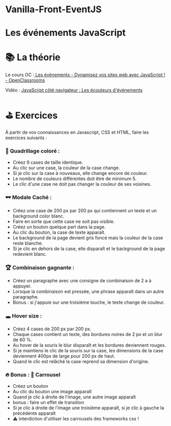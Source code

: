 # Vanilla-Front-EventJS

# Les événements JavaScript



# 📚️ La théorie

Le cours OC :[ Les événements - Dynamisez vos sites web avec JavaScript ! - OpenClassrooms](https://openclassrooms.com/en/courses/1916641-dynamisez-vos-sites-web-avec-javascript/1918968-les-evenements)

Vidéo : [JavaScript côté navigateur : Les écouteurs d'événements](https://www.youtube.com/watch?v=55EXq7ZjL4Q&list=PLjwdMgw5TTLXgsTQE_1PpRkC_yX47ZcGV&index=24)


# ⛳ Exercices

À partir de vos connaissances en Javascript, CSS et HTML, faire les exercices suivants :


### **🔳 Quadrillage coloré :**



* Créez 9 cases de taille identique.
* Au clic sur une case, la couleur de la case change.
* Si je clic sur la case à nouveaux, elle change encore de couleur.
* Le nombre de couleurs différentes doit être de minimum 5.
* Le clic d'une case ne doit pas changer la couleur de ses voisines.


### **🕶️ Modale Caché :**



* Créez une case de 200 px par 200 px qui contiennent un texte et un background color blanc.
* Faire en sorte que cette case ne soit pas visible.
* Créez un bouton quelque part dans la page.
* Au clic du bouton, la case de texte apparaît.
* Le background de la page devient gris foncé mais la couleur de la case reste blanche.
* Si je clic en dehors de la case, elle disparaît et le background de la page redevient blanc.


### **🏆️ Combinaison gagnante :**



* Créez un paragraphe avec une consigne de combinaison de 2 a à appuyer.
* Lorsque la combinaison est pressée, une phrase apparaît dans un autre paragraphe.
* Bonus : si j'appuie sur une troisième touche, le texte change de couleur.


### **🕳️ Hover size :**



* Créez 4 cases de 200 px par 200 px.
* Chaque cases contient un texte, des bordures noires de 2 px et un blur de 60 %.
* Au hover de la souris le blur disparaît et les bordures deviennent rouges.
* Si je maintiens le clic de la souris sur la case, les dimensions de la case deviennent 400px de large pour 200 px de haut.
* Quand le clic est relâché la case reprend sa dimension d'origine.



### **🔥 Bonus : 🎠 Carrousel**



* Créez un bouton
* Au clic du bouton une image apparaît
* Quand je clic à droite de l'image, une autre image apparaît
* bonus : faire un effet de transition
* Si je clic à droite de l'image une troisième apparaît, si je clic à gauche la précédente apparaît
* ⚠️ interdiction d'utiliser les carrousels des frameworks css !
